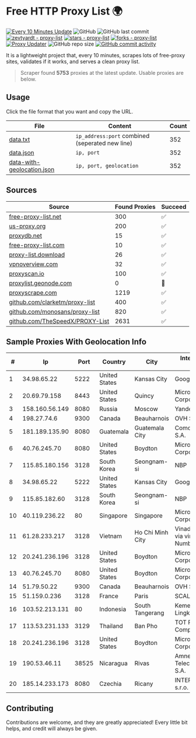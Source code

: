
# Free HTTP Proxy List 🌍

[![Every 10 Minutes Update](https://github.com/mertguvencli/http-proxy-list/actions/workflows/main.yml/badge.svg?branch=main)](https://github.com/mertguvencli/http-proxy-list/actions/workflows/main.yml)
![GitHub](https://img.shields.io/github/license/mertguvencli/http-proxy-list)
![GitHub last commit](https://img.shields.io/github/last-commit/mertguvencli/http-proxy-list)
[![zevtyardt - proxy-list](https://img.shields.io/static/v1?label=zevtyardt&message=proxy-list&color=blue&logo=github)](https://github.com/zevtyardt/proxy-list "Go to GitHub repo")
[![stars - proxy-list](https://img.shields.io/github/stars/zevtyardt/proxy-list?style=social)](https://github.com/zevtyardt/proxy-list)
[![forks - proxy-list](https://img.shields.io/github/forks/zevtyardt/proxy-list?style=social)](https://github.com/zevtyardt/proxy-list)
[![Proxy Updater](https://github.com/zevtyardt/proxy-list/workflows/Proxy%20Updater/badge.svg)](https://github.com/zevtyardt/proxy-list/actions?query=workflow:"Proxy+Updater")
![GitHub repo size](https://img.shields.io/github/repo-size/zevtyardt/proxy-list)
[![GitHub commit activity](https://img.shields.io/github/commit-activity/m/zevtyardt/proxy-list?logo=commits)](https://github.com/zevtyardt/proxy-list/commits/main)

It is a lightweight project that, every 10 minutes, scrapes lots of free-proxy sites, validates if it works, and serves a clean proxy list.

> Scraper found **5753** proxies at the latest update. Usable proxies are below.

## Usage

Click the file format that you want and copy the URL.

|File|Content|Count|
|----|-------|-----|
|[data.txt](https://raw.githubusercontent.com/mertguvencli/http-proxy-list/main/proxy-list/data.txt)|`ip_address:port` combined (seperated new line)|352|
|[data.json](https://raw.githubusercontent.com/mertguvencli/http-proxy-list/main/proxy-list/data.json)|`ip, port`|352|
|[data-with-geolocation.json](https://raw.githubusercontent.com/mertguvencli/http-proxy-list/main/proxy-list/data-with-geolocation.json)|`ip, port, geolocation`|352|

## Sources

|Source|Found Proxies|Succeed|
|------|-------------|-------|
|[free-proxy-list.net](https://free-proxy-list.net)|300|✅|
|[us-proxy.org](https://www.us-proxy.org)|200|✅|
|[proxydb.net](http://proxydb.net)|15|✅|
|[free-proxy-list.com](https://free-proxy-list.com/?page=&port=&type%5B%5D=http&type%5B%5D=https&up_time=0&search=Search)|10|✅|
|[proxy-list.download](https://www.proxy-list.download/HTTP)|26|✅|
|[vpnoverview.com](https://vpnoverview.com/privacy/anonymous-browsing/free-proxy-servers)|32|✅|
|[proxyscan.io](https://www.proxyscan.io)|100|✅|
|[proxylist.geonode.com](https://proxylist.geonode.com/api/proxy-list?limit=300&page=1&sort_by=lastChecked&sort_type=desc&protocols=http,https)|0|🚫|
|[proxyscrape.com](https://api.proxyscrape.com/v2/?request=displayproxies&protocol=http&timeout=10000&country=all&ssl=all&anonymity=all)|1219|✅|
|[github.com/clarketm/proxy-list](https://raw.githubusercontent.com/clarketm/proxy-list/master/proxy-list-raw.txt)|400|✅|
|[github.com/monosans/proxy-list](https://raw.githubusercontent.com/monosans/proxy-list/main/proxies/http.txt)|820|✅|
|[github.com/TheSpeedX/PROXY-List](https://raw.githubusercontent.com/TheSpeedX/PROXY-List/master/http.txt)|2631|✅|


## Sample Proxies With Geolocation Info

|#|Ip|Port|Country|City|Internet Service Provider|
|-|--|----|-------|----|-------------------------|
|1|34.98.65.22|5222|United States|Kansas City|Google LLC|
|2|20.69.79.158|8443|United States|Quincy|Microsoft Corporation|
|3|158.160.56.149|8080|Russia|Moscow|Yandex.Cloud LLC|
|4|198.27.74.6|9300|Canada|Beauharnois|OVH SAS|
|5|181.189.135.90|8080|Guatemala|Guatemala City|Comcel Guatemala S.A.|
|6|40.76.245.70|8080|United States|Boydton|Microsoft Corporation|
|7|115.85.180.156|3128|South Korea|Seongnam-si|NBP|
|8|34.98.65.22|5222|United States|Kansas City|Google LLC|
|9|115.85.182.60|3128|South Korea|Seongnam-si|NBP|
|10|40.119.236.22|80|Singapore|Singapore|Microsoft Corporation|
|11|61.28.233.217|3128|Vietnam|Ho Chi Minh City|Vinadata broadcast via vinagame AS Number|
|12|20.241.236.196|3128|United States|Boydton|Microsoft Corporation|
|13|40.76.245.70|8080|United States|Boydton|Microsoft Corporation|
|14|51.79.50.22|9300|Canada|Beauharnois|OVH SAS|
|15|51.159.0.236|3128|France|Paris|SCALEWAY|
|16|103.52.213.131|80|Indonesia|South Tangerang|Kementerian Lingkungan Hidup|
|17|113.53.231.133|3129|Thailand|Ban Pho|TOT Public Company Limited|
|18|20.241.236.196|3128|United States|Boydton|Microsoft Corporation|
|19|190.53.46.11|38525|Nicaragua|Rivas|Amnet Telecomunicaciones S.A.|
|20|185.14.233.173|8080|Czechia|Ricany|INTERCONNECT s.r.o.|



## Contributing

Contributions are welcome, and they are greatly appreciated! Every
little bit helps, and credit will always be given.

